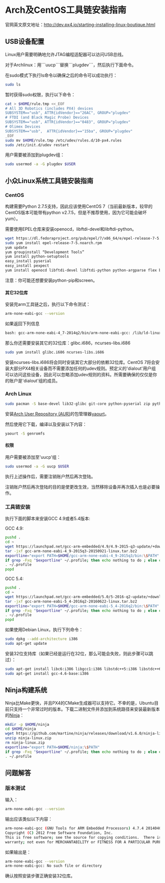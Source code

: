 # Arch及CentOS工具链安装指南
官网英文原文地址：http://dev.px4.io/starting-installing-linux-boutique.html

## USB设备配置

Linux用户需要明确地允许JTAG编程适配器可以访问USB总线。

<aside class="note">
对于Archlinux：用```uucp```替换```plugdev```，然后执行下面命令。
</aside>

在sudo模式下执行ls命令以确保之后的命令可以成功执行：

<div class="host-code"></div>

```sh
sudo ls
```

暂时获得sudo权限，执行以下命令：

<div class="host-code"></div>

```sh
cat > $HOME/rule.tmp <<_EOF
# All 3D Robotics (includes PX4) devices
SUBSYSTEM=="usb", ATTR{idVendor}=="26AC", GROUP="plugdev"
# FTDI (and Black Magic Probe) Devices
SUBSYSTEM=="usb", ATTR{idVendor}=="0483", GROUP="plugdev"
# Olimex Devices
SUBSYSTEM=="usb",  ATTR{idVendor}=="15ba", GROUP="plugdev"
_EOF
sudo mv $HOME/rule.tmp /etc/udev/rules.d/10-px4.rules
sudo /etc/init.d/udev restart
```

用户需要被添加到plugdev组：

<div class="host-code"></div>

```sh
sudo usermod -a -G plugdev $USER
```

## 小众Linux系统工具链安装指南

### CentOS

构建需要Python 2.7.5支持，因此应该使用CentOS 7（当前最新版本，较早的CentOS版本可能带有python v2.7.5，但是不推荐使用，因为它可能会破坏yum）。

需要使用EPEL仓库来安装openocd，libftdi-devel和libftdi-python。

<div class="host-code"></div>

```sh
wget https://dl.fedoraproject.org/pub/epel/7/x86_64/e/epel-release-7-5.noarch.rpm
sudo yum install epel-release-7-5.noarch.rpm
yum update
yum groupinstall “Development Tools”
yum install python-setuptools
easy_install pyserial
easy_install pexpect
yum install openocd libftdi-devel libftdi-python python-argparse flex bison-devel ncurses-devel ncurses-libs autoconf texinfo libtool zlib-devel cmake
```

注意：你可能还想要安装python-pip和screen。

#### 其它32位库

安装完arm工具链之后，执行以下命令测试：

<div class="host-code"></div>

```sh
arm-none-eabi-gcc --version
```

如果返回下列信息

<div class="host-code"></div>

```sh
bash: gcc-arm-none-eabi-4_7-2014q2/bin/arm-none-eabi-gcc: /lib/ld-linux.so.2: bad ELF interpreter: No such file or directory
```

那么你还需要安装其它的32位库：glibc.i686，ncurses-libs.i686

<div class="host-code"></div>

```sh
sudo yum install glibc.i686 ncurses-libs.i686 
```

<aside class="note">
安装ncurses-libs.i686将会同时安装其它大部分的依赖32位库。CentOS 7将会安装大部分PX4相关设备而不需要添加任何的udev规则。预定义的'dialout'用户组可以访问这些设备，因此可以忽略添加udev规则的资料。所需要确保的仅仅是你的账户是'dialout'组的成员。
</aside>

### Arch Linux

<div class="host-code"></div>

```sh
sudo pacman -S base-devel lib32-glibc git-core python-pyserial zip python-empy
```

安装[Arch User Repository (AUR)](https://wiki.archlinux.org/index.php/Arch_User_Repository)的包管理器[yaourt](https://wiki.archlinux.org/index.php/Yaourt#Installation)。

然后使用它下载，编译以及安装以下内容：

<div class="host-code"></div>

```sh
yaourt -S genromfs
```

#### 权限

用户需要被添加至'uucp'组：

<div class="host-code"></div>

```sh
sudo usermod -a -G uucp $USER
```

执行上述操作后，需要注销账户然后再次登陆。

<aside class="note">
注销账户然后再次登陆的目的是使更改生效，当然移除设备并再次插入也是必要操作。
</aside>

### 工具链安装

执行下面的脚本来安装GCC 4.9或者5.4版本:

GCC 4.9:

<div class="host-code"></div>

```sh
pushd .
cd ~
wget https://launchpad.net/gcc-arm-embedded/4.9/4.9-2015-q3-update/+download/gcc-arm-none-eabi-4_9-2015q3-20150921-linux.tar.bz2
tar -jxf gcc-arm-none-eabi-4_9-2015q3-20150921-linux.tar.bz2
exportline="export PATH=$HOME/gcc-arm-none-eabi-4_9-2015q3/bin:\$PATH"
if grep -Fxq "$exportline" ~/.profile; then echo nothing to do ; else echo $exportline >> ~/.profile; fi
. ~/.profile
popd
```

GCC 5.4:

<div class="host-code"></div>

```sh
pushd .
cd ~
wget https://launchpad.net/gcc-arm-embedded/5.0/5-2016-q2-update/+download/gcc-arm-none-eabi-5_4-2016q2-20160622-linux.tar.bz2
tar -jxf gcc-arm-none-eabi-5_4-2016q2-20160622-linux.tar.bz2
exportline="export PATH=$HOME/gcc-arm-none-eabi-5_4-2016q2/bin:\$PATH"
if grep -Fxq "$exportline" ~/.profile; then echo nothing to do ; else echo $exportline >> ~/.profile; fi
. ~/.profile
popd
```

<aside class="note">
如果使用Debian Linux，执行下列命令：
</aside>

<div class="host-code"></div>

```sh
sudo dpkg --add-architecture i386
sudo apt-get update
```

安装32位支持库（如果已经是运行在32位，那么可能会失败，则此步骤可以跳过）：

<div class="host-code"></div>

```sh
sudo apt-get install libc6:i386 libgcc1:i386 libstdc++5:i386 libstdc++6:i386
sudo apt-get install gcc-4.6-base:i386 
```

## Ninja构建系统

Ninja比Make更快，并且PX4的CMake生成器可以支持它。不幸的是，Ubuntu目前只支持一个非常过时的版本。下载二进制文件并添加到系统路径来安装最新版本的[Ninja](https://github.com/martine/ninja)：

<div class="host-code"></div>

```sh
mkdir -p $HOME/ninja
cd $HOME/ninja
wget https://github.com/martine/ninja/releases/download/v1.6.0/ninja-linux.zip
unzip ninja-linux.zip
rm ninja-linux.zip
exportline="export PATH=$HOME/ninja:\$PATH"
if grep -Fxq "$exportline" ~/.profile; then echo nothing to do ; else echo $exportline >> ~/.profile; fi
. ~/.profile
```

## 问题解答

### 版本测试

输入：

<div class="host-code"></div>

```sh
arm-none-eabi-gcc --version
```

输出应该类似以下内容：

<div class="host-code"></div>

```sh
arm-none-eabi-gcc (GNU Tools for ARM Embedded Processors) 4.7.4 20140401 (release) [ARM/embedded-4_7-branch revision 209195]
Copyright (C) 2012 Free Software Foundation, Inc.
This is free software; see the source for copying conditions.  There is NO
warranty; not even for MERCHANTABILITY or FITNESS FOR A PARTICULAR PURPOSE.
```

如果输出是：

<div class="host-code"></div>

```sh
arm-none-eabi-gcc --version
arm-none-eabi-gcc: No such file or directory
```

确认按照安装步骤正确安装32位库。
